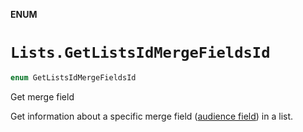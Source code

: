 **ENUM**

# `Lists.GetListsIdMergeFieldsId`

```swift
enum GetListsIdMergeFieldsId
```

Get merge field

Get information about a specific merge field ([audience field](https://mailchimp.com/help/getting-started-with-merge-tags/)) in a list.
